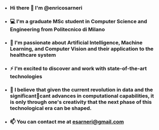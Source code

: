 - ### Hi there 👋 I'm @enricosarneri
- ### 💻 I'm a graduate MSc student in Computer Science and Engineering from Politecnico di Milano
- ### 🔭 I'm passionate about Artificial Intelligence, Machine Learning, and Computer Vision and their application to the healthcare system
- ### ⚡ I'm excited to discover and work with state-of-the-art technologies
- ### 📌 I believe that given the current revolution in data and the significantcant advances in computational capabilities, it is only through one's creativity that the next phase of this technological era can be shaped.
- ### 📫 You can contact me at esarneri@gmail.com
<!--

**enricosarneri/enricosarneri** is a ✨ _special_ ✨ repository because its `README.md` (this file) appears on your GitHub profile.

Here are some ideas to get you started:

- 🔭 I’m currently working on ...
- 🌱 I’m currently learning ...
- 👯 I’m looking to collaborate on ...
- 🤔 I’m looking for help with ...
- 💬 Ask me about ...
- 📫 How to reach me: ...
- 😄 Pronouns: ...
- ⚡ Fun fact: ...
-->
